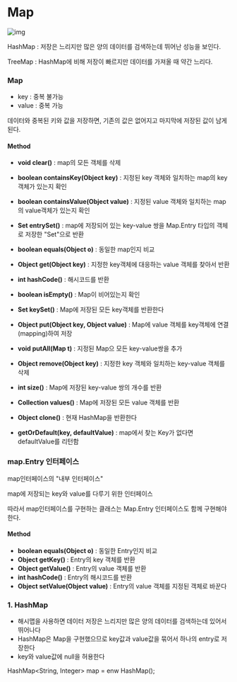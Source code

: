 # Map

![img](https://t1.daumcdn.net/cfile/tistory/255AB64857BD476223)



HashMap : 저장은 느리지만 많은 양의 데이터를 검색하는데 뛰어난 성능을 보인다.

TreeMap : HashMap에 비해 저장이 빠르지만 데이터를 가져올 때 약간 느리다.



### Map

- key : 중복 불가능
- value : 중복 가능

데이터와 중복된 키와 값을 저장하면, 기존의 값은 없어지고 마지막에 저장된 값이 남게된다.



#### Method

- **void clear()** : map의 모든 객체를 삭제

- **boolean containsKey(Object key)**  :  지정된 key 객체와 일치하는 map의 key 객체가 있는지 확인

- **boolean containsValue(Object value)** : 지정된 value 객체와 일치하는 map의 value객체가 있는지 확인

- **Set entrySet()** : map에 저장되어 있는 key-value 쌍을 Map.Entry 타입의 객체로 저장한 "Set"으로 반환

- **boolean equals(Object o)** : 동일한 map인지 비교

- **Object get(Object key)** : 지정한 key객체에 대응하는 value 객체를 찾아서 반환

- **int hashCode()** : 해시코드를 반환

- **boolean isEmpty()** : Map이 비어있는지 확인

- **Set keySet()** : Map에 저장된 모든 key객체를 반환한다

- **Object put(Object key, Object value)** : Map에 value 객체를 key객체에 연결(mapping)하여 저장

- **void putAll(Map t)** : 지정된 Map으 모든 key-value쌍을 추가

- **Object remove(Object key)** : 지정한 key 객체와 일치하는 key-value 객체를 삭제

- **int size()** : Map에 저장된 key-value 쌍의 개수를 반환

- **Collection values()** : Map에 저장된 모든 value 객체를 반환

- **Object clone()** : 현재 HashMap을 반환한다

- **getOrDefault(key, defaultValue)** : map에서 찾는 Key가 없다면 defaultValue를 리턴함

  



### map.Entry 인터페이스

map인터페이스의 "내부 인터페이스"

map에 저장되는 key와 value를 다루기 위한 인터페이스

따라서 map인터페이스를 구현하는 클래스는 Map.Entry 인터페이스도 함께 구현해야 한다.

#### 

#### Method

- **boolean equals(Object o)** : 동일한 Entry인지 비교
- **Object getKey()** : Entry의 key 객체를 반환
- **Object getValue()** : Entry의 value 객체를 반환
- **int hashCode()** : Entry의 해시코드를 반환
- **Object setValue(Object value)** : Entry의 value 객체를 지정된 객체로 바꾼다







### 1. HashMap

- 해시맵을 사용하면 데이터 저장은 느리지만 많은 양의 데이터를 검색하는데 있어서 뛰어나다
- HashMap은 Map을 구현했으므로 key값과 value값을 묶어서 하나의 entry로 저장한다
- key와 value값에 null을 허용한다

HashMap<String, Integer> map = enw HashMap();

 